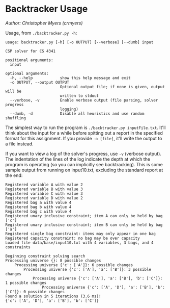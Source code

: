 # Backtracker Usage

*Author: Christopher Myers (crmyers)*

Usage, from `./backtracker.py -h`:

    usage: backtracker.py [-h] [-o OUTPUT] [--verbose] [--dumb] input
    
    CSP solver for CS 4341
    
    positional arguments:
      input
    
    optional arguments:
      -h, --help            show this help message and exit
      -o OUTPUT, --output OUTPUT
                            Optional output file; if none is given, output will be
                            written to stdout
      --verbose, -v         Enable verbose output (file parsing, solver progress
                            logging)
      --dumb, -d            Disable all heuristics and use random shuffling

      
The simplest way to run the program is `./backtracker.py inputFile.txt`. It'll think about the input for a while before
spitting out a report in the specified format for this assignment. If you provide `-o [file]`, it'll write the output
to a file instead.

If you want to view a log of the solver's progress, use `-v` (verbose output). The indentation of the lines of the log
indicate the depth at which the program is operating (so you can implicitly see backtracking). This is some sample
output from running on input10.txt, excluding the standard report at the end:

    Registered variable A with value 2
    Registered variable B with value 3
    Registered variable C with value 3
    Registered variable D with value 2
    Registered bag a with value 4
    Registered bag b with value 4
    Registered bag c with value 4
    Registered unary inclusive constraint; item A can only be held by bag ['c']
    Registered unary inclusive constraint; item B can only be held by bag ['a']
    Registered single bag constraint: items may only appear in one bag
    Registered capacity constraint: no bag may be over capacity
    Loaded file data/base/input10.txt with 4 variables, 3 bags, and 4 constraints
    
    Beginning constraint solving search
    Processing universe {}: 8 possible changes 
    	Processing universe {'c': ['A']}: 6 possible changes 
    		Processing universe {'c': ['A'], 'a': ['B']}: 3 possible changes 
    			Processing universe {'c': ['A'], 'a': ['B'], 'b': ['C']}: 1 possible changes 
    				Processing universe {'c': ['A', 'D'], 'a': ['B'], 'b': ['C']}: 0 possible changes 
    Found a solution in 5 iterations (3.6 ms)!
    {'c': ['A', 'D'], 'a': ['B'], 'b': ['C']}
